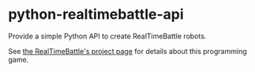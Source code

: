 python-realtimebattle-api
=========================

Provide a simple Python API to create RealTimeBattle robots.

See [the RealTimeBattle's project page](http://realtimebattle.sourceforge.net/) for details about this programming game.
